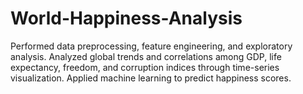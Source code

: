 # World-Happiness-Analysis
Performed data preprocessing, feature engineering, and exploratory analysis. Analyzed global trends and correlations among GDP, life expectancy, freedom, and corruption indices through time-series visualization. Applied machine learning to predict happiness scores.

